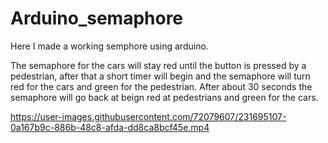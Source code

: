 # Arduino_semaphore

Here I made a working semphore using arduino.

The semaphore for the cars will stay red until the button is pressed by a pedestrian, after that a short timer will begin
and the semaphore will turn red for the cars and green for the pedestrian. After about 30 seconds the semaphore will go back at beign red at pedestrians
and green for the cars.

https://user-images.githubusercontent.com/72079607/231695107-0a167b9c-886b-48c8-afda-dd8ca8bcf45e.mp4

